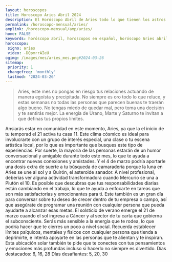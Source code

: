 ```yaml
---
layout: horoscopos
title: Horoscopo Aries Abril 2024
description: El Horóscopo Abril de Aries todo lo que tienen los astros preparados para este mes, amor, trabajo, familia. Todo sobre astrologia, tarot, predicciones. Horoscopo gratis en español, predicciones y astrología.
permalink: /horoscopo-mensual/aries/
amplink: /horoscopo-mensual/amp/aries/
home: FALSE
keywords: horóscopo abril, horoscopos en español, horóscopo Aries abril , horóscopo esperanza gracia, horoscop, horóscopos gratis, horoscopo Aries, Tarot, Astrologia, Zodíaco, Aries, horoscopo gratis, horoscopo del mes 
horoscopo:
 signo: aries
 video: -DQpmrrAIeU
ogimg: /images/mes/aries_mes.png#2024-03-26
sitemap:
 priority: 1
 changefreq: 'monthly'
 lastmod: '2024-03-26'
---
```



 > Aries, este mes no pongas en riesgo tus relaciones actuando de manera egoísta y precipitada. No siempre es oro todo lo que reluce, y estas semanas no todas las personas que parecen buenas te traerán algo bueno. No tengas miedo de quedar mal, pero toma una decisión y te sentirás mejor. La energía de Urano, Marte y Saturno te invitan a que definas tus propios límites.



Ansiarás estar en comunidad en este momento, Aries, ya que la el inicio de tu temporad el 21 activa tu casa 11. Este clima cósmico es ideal para involucrarte con un grupo de interés especial, una clase o tu escena artística local, por lo que es importante que busques este tipo de experiencias. Por suerte, la mayoría de las personas estarán de un humor conversacional y amigable durante todo este mes, lo que te ayuda a encontrar nuevas conexiones y amistades. Y el 4 de marzo podría aportarle una dosis extra de suerte a tu búsqueda de camaradería porque la luna en Aries se une al sol y a Quirón, el asteroide sanador.
A nivel profesional, deberías ver alguna actividad transformadora cuando Mercurio se una a Plutón el 10. Es posible que descubras que tus responsabilidades diarias están cambiando en el trabajo, lo que te ayuda a enfocarte en tareas que son más satisfactorias y emocionantes para ti. Este también es un gran día para conversar sobre tu deseo de crecer dentro de tu empresa o campo, así que asegúrate de programar una reunión con cualquier persona que pueda ayudarte a alcanzar esas metas.
El solsticio de verano emerge el 21 de marzo cuando el sol ingresa a Cáncer y al sector de tu carta que gobierna el subconsciente. Serás más sensible a la energía que te rodea, lo que podría hacer que te cierres un poco a nivel social. Recuerda establecer límites psíquicos, mentales y físicos con cualquier persona que tienda a deprimirte, e intenta apoyarte en las personas que te alientan y te inspiran. Esta ubicación solar también te pide que te conectes con tus pensamientos y emociones más profundas incluso si hacerlo no siempre es divertido.
Días destacados: 6, 16, 28
Días desafiantes: 5, 20, 30
